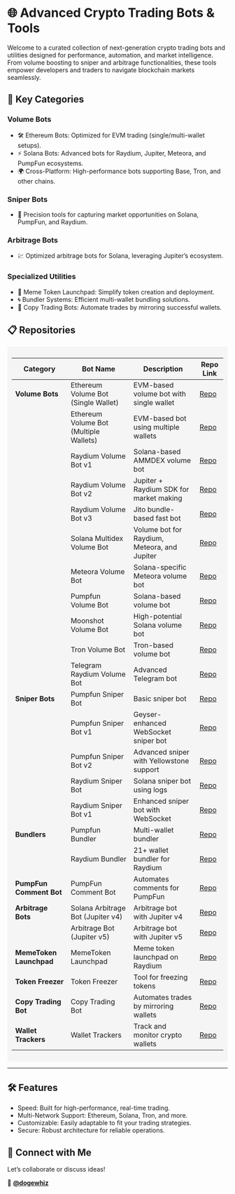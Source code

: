 

# 🌐 **Advanced Crypto Trading Bots & Tools**  
Welcome to a curated collection of next-generation crypto trading bots and utilities designed for performance, automation, and market intelligence. From volume boosting to sniper and arbitrage functionalities, these tools empower developers and traders to navigate blockchain markets seamlessly.

## 🚀 **Key Categories**  

### **Volume Bots**
- 🛠️ Ethereum Bots: Optimized for EVM trading (single/multi-wallet setups).
- ⚡ Solana Bots: Advanced bots for Raydium, Jupiter, Meteora, and PumpFun ecosystems.
- 🌍 Cross-Platform: High-performance bots supporting Base, Tron, and other chains.

### **Sniper Bots**
- 🎯 Precision tools for capturing market opportunities on Solana, PumpFun, and Raydium.

### **Arbitrage Bots**
- 💹 Optimized arbitrage bots for Solana, leveraging Jupiter’s ecosystem.

### **Specialized Utilities**
- 🚀 Meme Token Launchpad: Simplify token creation and deployment.
- 🌀 Bundler Systems: Efficient multi-wallet bundling solutions.
- 🤝 Copy Trading Bots: Automate trades by mirroring successful wallets.

## 📋 **Repositories**  

<div style="background-color: #f5f5f5; padding: 10px; border-radius: 5px;">

| **Category**           | **Bot Name**                                          | **Description**                              | **Repo Link**                                                                 |
|-------------------------|-------------------------------------------------------|----------------------------------------------|------------------------------------------------------------------------------|
| **Volume Bots**         | Ethereum Volume Bot (Single Wallet)                  | EVM-based volume bot with single wallet      | [Repo](https://github.com/muffin819/Ether-Volume-Bot-v1)                  |
|                         | Ethereum Volume Bot (Multiple Wallets)               | EVM-based bot using multiple wallets         | [Repo](https://github.com/muffin819/Ether-Volume-Bot-v2)                  |
|                         | Raydium Volume Bot v1                                | Solana-based AMMDEX volume bot               | [Repo](https://github.com/muffin819/RaydiumVolumeBot-v1)                  |
|                         | Raydium Volume Bot v2                                | Jupiter + Raydium SDK for market making      | [Repo](https://github.com/muffin819/RaydiumVolumeBot-v2)                  |
|                         | Raydium Volume Bot v3                                | Jito bundle-based fast bot                   | [Repo](https://github.com/muffin819/RaydiumVolumeBot-v3)                  |
|                         | Solana Multidex Volume Bot                           | Volume bot for Raydium, Meteora, and Jupiter | [Repo](https://github.com/muffin819/Solana-MultiDex-Volume-Bot)           |
|                         | Meteora Volume Bot                                   | Solana-specific Meteora volume bot           | [Repo](https://github.com/muffin819/Meteora-Volume-Bot)                   |
|                         | Pumpfun Volume Bot                                   | Solana-based volume bot                      | [Repo](https://github.com/muffin819/PumpFun-Volume-Bot)                   |
|                         | Moonshot Volume Bot                                  | High-potential Solana volume bot             | [Repo](https://github.com/muffin819/Moonshot-Volume-Bot)                  |
|                         | Tron Volume Bot                                      | Tron-based volume bot                        | [Repo](https://github.com/muffin819/Tron-Volume-Bot)                      |
|                         | Telegram Raydium Volume Bot                          | Advanced Telegram bot                        | [Repo](https://github.com/muffin819/Tg-Solana-Volume-Booster-v3)          |
| **Sniper Bots**         | Pumpfun Sniper Bot                                   | Basic sniper bot                             | [Repo](https://github.com/muffin819/PumpFun-Sniper-Bot)                   |
|                         | Pumpfun Sniper Bot v1                                | Geyser-enhanced WebSocket sniper bot         | [Repo](https://github.com/muffin819/PumpFun-Sniper-Bot-v1)                |
|                         | Pumpfun Sniper Bot v2                                | Advanced sniper with Yellowstone support     | [Repo](https://github.com/muffin819/PumpFun-Sniper-Bot-v2)                |
|                         | Raydium Sniper Bot                                   | Solana sniper bot using logs                 | [Repo](https://github.com/muffin819/Tg-Raydium-Sniper-Bot)                |
|                         | Raydium Sniper Bot v1                                | Enhanced sniper bot with WebSocket           | [Repo](https://github.com/muffin819/Raydium-Sniper-Bot-v1)                |
| **Bundlers**            | Pumpfun Bundler                                      | Multi-wallet bundler                         | [Repo](https://github.com/muffin819/PumpFun-Bundler)                      |
|                         | Raydium Bundler                                      | 21+ wallet bundler for Raydium               | [Repo](https://github.com/muffin819/Raydium-Bundler)                      |
| **PumpFun Comment Bot** | PumpFun Comment Bot                                  | Automates comments for PumpFun               | [Repo](https://github.com/muffin819/PumpFun-Comment-Bot)                  |
| **Arbitrage Bots**      | Solana Arbitrage Bot (Jupiter v4)                    | Arbitrage bot with Jupiter v4                | [Repo](https://github.com/muffin819/Solana-Arbitrage-Bot)                 |
|                         | Arbitrage Bot (Jupiter v5)                           | Arbitrage bot with Jupiter v5                | [Repo](https://github.com/muffin819/Arbitrage-Jupter-v5-Bot)              |
| **MemeToken Launchpad** | MemeToken Launchpad                                  | Meme token launchpad on Raydium              | [Repo](https://github.com/muffin819/Memetoken-Launcher)                   |
| **Token Freezer**       | Token Freezer                                        | Tool for freezing tokens                     | [Repo](https://github.com/muffin819/Token-Freezer)                        |
| **Copy Trading Bot**    | Copy Trading Bot                                     | Automates trades by mirroring wallets        | [Repo](https://github.com/muffin819/Copy-Trading-Bot)                     |
| **Wallet Trackers**     | Wallet Trackers                                      | Track and monitor crypto wallets             | [Repo](https://github.com/muffin819/wallet-trackers)                        |

</div>

---

## 🛠️ Features
- Speed: Built for high-performance, real-time trading.
- Multi-Network Support: Ethereum, Solana, Tron, and more.
- Customizable: Easily adaptable to fit your trading strategies.
- Secure: Robust architecture for reliable operations.

## 🔗 **Connect with Me**  
Let’s collaborate or discuss ideas!  

💼 **[@dogewhiz](https://t.me/dogewhiz)**  

